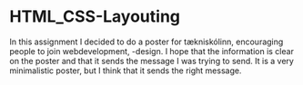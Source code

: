﻿# HTML_CSS-Layouting
 
 In this assignment I decided to do a poster for tækniskólinn, encouraging people to join webdevelopment, -design. 
 I hope that the information is clear on the poster and that it sends the message I was trying to send. 
 It is a very minimalistic poster, but I think that it sends the right message. 
